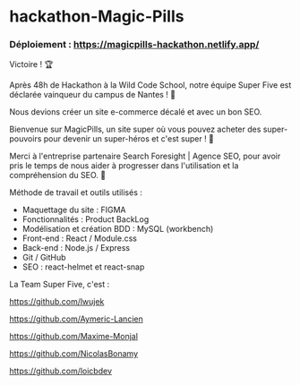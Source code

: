 # hackathon-Magic-Pills

### Déploiement : https://magicpills-hackathon.netlify.app/

Victoire ! 🏆

Après 48h de Hackathon à la Wild Code School, notre équipe Super Five est déclarée vainqueur du campus de Nantes ! 🎉

Nous devions créer un site e-commerce décalé et avec un bon SEO.

Bienvenue sur MagicPills, un site super où vous pouvez acheter des super-pouvoirs pour devenir un super-héros et c'est super ! 💪

Merci à l'entreprise partenaire Search Foresight | Agence SEO, pour avoir pris le temps de nous aider à progresser dans l'utilisation et la compréhension du SEO. 👏

Méthode de travail et outils utilisés :

- Maquettage du site : FIGMA
- Fonctionnalités : Product BackLog
- Modélisation et création BDD : MySQL (workbench)
- Front-end : React / Module.css
- Back-end : Node.js / Express
- Git / GitHub
- SEO : react-helmet et react-snap

La Team Super Five, c'est :

<https://github.com/lwujek>

<https://github.com/Aymeric-Lancien>

<https://github.com/Maxime-Monjal>

<https://github.com/NicolasBonamy>

<https://github.com/loicbdev>
